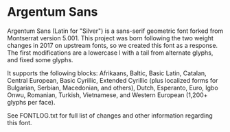 # Argentum Sans
Argentum Sans (Latin for "Silver") is a sans-serif geometric font forked from Montserrat version 5.001. This project was born following the two weight changes in 2017 on upstream fonts, so we created this font as a response. The first modifications are a lowercase l with a tail from alternate glyphs, and fixed some glyphs.

It supports the following blocks: Afrikaans, Baltic, Basic Latin, Catalan, Central European, Basic Cyrillic, Extended Cyrillic (plus localized forms for Bulgarian, Serbian, Macedonian, and others), Dutch, Esperanto, Euro, Igbo Onwu, Romanian, Turkish, Vietnamese, and Western European (1,200+ glyphs per face).

See FONTLOG.txt for full list of changes and other information regarding this font.
